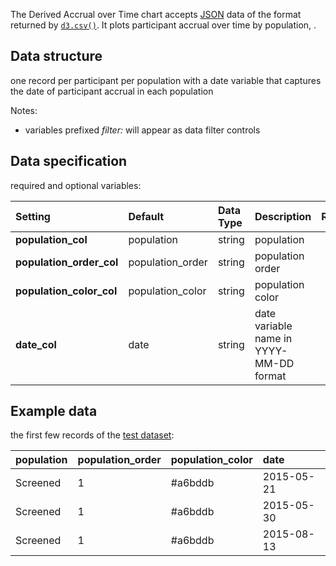 The Derived Accrual over Time chart accepts [JSON](https://en.wikipedia.org/wiki/JSON) data of the format returned by [`d3.csv()`](https://github.com/d3/d3-3.x-api-reference/blob/master/CSV.md). It plots participant accrual over time by population, .

## Data structure
one record per participant per population with a date variable that captures the date of participant accrual in each population

Notes:
- variables prefixed _filter:_ will appear as data filter controls

## Data specification
required and optional variables:

| Setting | Default | Data Type | Description | Required? |
|:--------|:--------|:----------|:------------|:---------:|
|**population_col**|population|string|population|**Y**|
|**population_order_col**|population_order|string|population order||
|**population_color_col**|population_color|string|population color||
|**date_col**|date|string|date variable name in YYYY-MM-DD format|**Y**|

## Example data
the first few records of the [test dataset](https://raw.githubusercontent.com/RhoInc/data-library/master/data/clinical-trials/data-cleaning/dashboard-accrual.csv):

| population | population_order | population_color | date |
|:-----------|:-----------------|:-----------------|:-----|
|Screened|1|#a6bddb|2015-05-21|
|Screened|1|#a6bddb|2015-05-30|
|Screened|1|#a6bddb|2015-08-13|